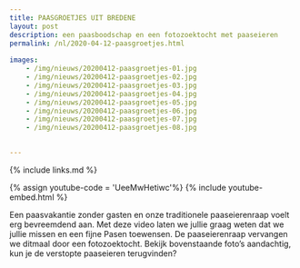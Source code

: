```yaml
---
title: PAASGROETJES UIT BREDENE
layout: post
description: een paasboodschap en een fotozoektocht met paaseieren
permalink: /nl/2020-04-12-paasgroetjes.html
    
images: 
    - /img/nieuws/20200412-paasgroetjes-01.jpg
    - /img/nieuws/20200412-paasgroetjes-02.jpg
    - /img/nieuws/20200412-paasgroetjes-03.jpg
    - /img/nieuws/20200412-paasgroetjes-04.jpg
    - /img/nieuws/20200412-paasgroetjes-05.jpg
    - /img/nieuws/20200412-paasgroetjes-06.jpg
    - /img/nieuws/20200412-paasgroetjes-07.jpg 
    - /img/nieuws/20200412-paasgroetjes-08.jpg

    
---
```


{% include links.md %}

{% assign youtube-code = 'UeeMwHetiwc'%}
{% include youtube-embed.html %}

Een paasvakantie zonder gasten en onze traditionele paaseierenraap voelt erg bevreemdend aan. Met deze video laten we jullie graag weten dat we jullie missen en een fijne Pasen toewensen.
De paaseierenraap vervangen we ditmaal door een fotozoektocht. Bekijk bovenstaande foto’s aandachtig, kun je de verstopte paaseieren terugvinden?






